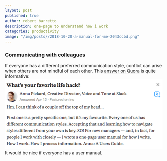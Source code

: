 ```yaml
---
layout: post
published: true
author: robert barretto
description: one-page to understand how i work
categories: productivity
image: "/img/posts//2018-10-20-a-manual-for-me-2043ccbd.png"
---
```


### Communicating with colleagues
If everyone has a different preferred communication style, conflict can arise when others are not mindful of each other. This [answer on Quora](http://qr.ae/TUGEIm) is quite informative:
![](/img/posts//2018-10-20-a-manual-for-me-2043ccbd.png)
It would be nice if everyone has a user manual.
